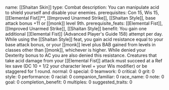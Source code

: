 name: [[Shaitan Skin]]
type: Combat
description: You can manipulate acid to shield yourself and disable your enemies.
prerequisites: Con 15, Wis 15, [[Elemental Fist]]**, [[Improved Unarmed Strike]], [[Shaitan Style]], base attack bonus +11 or [[monk]] level 9th.
prerequisite_feats: [[Elemental Fist]], [[Improved Unarmed Strike]], [[Shaitan Style]]
benefit: You gain one additional [[Elemental Fist]] (Advanced Player's Guide 158) attempt per day. While using the [[Shaitan Style]] feat, you gain acid resistance equal to your base attack bonus, or your [[monk]] level plus BAB gained from levels in classes other than [[monk]], whichever is higher. While denied your Dexterity bonus to AC you are also denied this resistance. Creatures that take acid damage from your [[Elemental Fist]] attack must succeed at a Ref lex save (DC 10 + 1/2 your character level + your Wis modifier) or be staggered for 1 round.
normal: 0
special: 0
teamwork: 0
critical: 0
grit: 0
style: 0
performance: 0
racial: 0
companion_familiar: 0
race_name: 0
note: 0
goal: 0
completion_benefit: 0
multiples: 0
suggested_traits: 0

